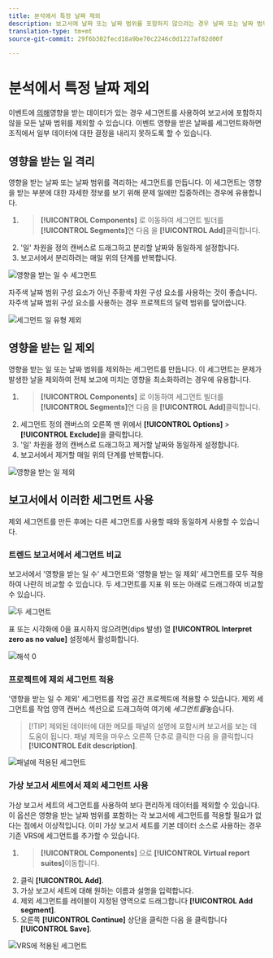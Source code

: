 ```yaml
---
title: 분석에서 특정 날짜 제외
description: 보고서에 날짜 또는 날짜 범위를 포함하지 않으려는 경우 날짜 또는 날짜 범위를 제외하기 위한 팁입니다.
translation-type: tm+mt
source-git-commit: 29f6b302fecd18a9be70c2246c0d1227af82d00f

---
```



# 분석에서 특정 날짜 제외

이벤트에 [의해](/help/technotes/event-impacted.md)영향을 받는 데이터가 있는 경우 세그먼트를 사용하여 보고서에 포함하지 않을 모든 날짜 범위를 제외할 수 있습니다. 이벤트 영향을 받은 날짜를 세그먼트화하면 조직에서 일부 데이터에 대한 결정을 내리지 못하도록 할 수 있습니다.

## 영향을 받는 일 격리

영향을 받는 날짜 또는 날짜 범위를 격리하는 세그먼트를 만듭니다. 이 세그먼트는 영향을 받는 부분에 대한 자세한 정보를 보기 위해 문제 일에만 집중하려는 경우에 유용합니다.

1. > **[!UICONTROL Components]** 로 이동하여 세그먼트 빌더를 **[!UICONTROL Segments]**&#x200B;연 다음 을 **[!UICONTROL Add]**&#x200B;클릭합니다.
2. &#39;일&#39; 차원을 정의 캔버스로 드래그하고 분리할 날짜와 동일하게 설정합니다.
3. 보고서에서 분리하려는 매일 위의 단계를 반복합니다.

![영향을 받는 일 수 세그먼트](../assets/affected_days.jpg)

자주색 날짜 범위 구성 요소가 아닌 주황색 차원 구성 요소를 사용하는 것이 좋습니다. 자주색 날짜 범위 구성 요소를 사용하는 경우 프로젝트의 달력 범위를 덮어씁니다.

![세그먼트 일 유형 제외](../assets/exclude_segment_day_type.jpg)

## 영향을 받는 일 제외

영향을 받는 일 또는 날짜 범위를 제외하는 세그먼트를 만듭니다. 이 세그먼트는 문제가 발생한 날을 제외하여 전체 보고에 미치는 영향을 최소화하려는 경우에 유용합니다.

1. > **[!UICONTROL Components]** 로 이동하여 세그먼트 빌더를 **[!UICONTROL Segments]**&#x200B;연 다음 을 **[!UICONTROL Add]**&#x200B;클릭합니다.
2. 세그먼트 정의 캔버스의 오른쪽 맨 위에서 **[!UICONTROL Options]** > **[!UICONTROL Exclude]**&#x200B;을 클릭합니다.
3. &#39;일&#39; 차원을 정의 캔버스로 드래그하고 제거할 날짜와 동일하게 설정합니다.
4. 보고서에서 제거할 매일 위의 단계를 반복합니다.

![영향을 받는 일 제외](../assets/exclude_affected_days.jpg)

## 보고서에서 이러한 세그먼트 사용

제외 세그먼트를 만든 후에는 다른 세그먼트를 사용할 때와 동일하게 사용할 수 있습니다.

### 트렌드 보고서에서 세그먼트 비교

보고서에서 &#39;영향을 받는 일 수&#39; 세그먼트와 &#39;영향을 받는 일 제외&#39; 세그먼트를 모두 적용하여 나란히 비교할 수 있습니다. 두 세그먼트를 지표 위 또는 아래로 드래그하여 비교할 수 있습니다.

![두 세그먼트](../assets/affected_and_exclude.png)

표 또는 시각화에 0을 표시하지 않으려면(dips 발생) 열 **[!UICONTROL Interpret zero as no value]** 설정에서 활성화합니다.

![해석 0](../assets/interpret_zero.jpg)

### 프로젝트에 제외 세그먼트 적용

&#39;영향을 받는 일 수 제외&#39; 세그먼트를 작업 공간 프로젝트에 적용할 수 있습니다. 제외 세그먼트를 작업 영역 캔버스 섹션으로 드래그하여 여기에 *세그먼트를*&#x200B;놓습니다.

>[!TIP] 제외된 데이터에 대한 메모를 패널의 설명에 포함시켜 보고서를 보는 데 도움이 됩니다. 패널 제목을 마우스 오른쪽 단추로 클릭한 다음 을 클릭합니다 **[!UICONTROL Edit description]**.

![패널에 적용된 세그먼트](../assets/exclude_segment_panel.jpg)

### 가상 보고서 세트에서 제외 세그먼트 사용

가상 보고서 세트의 [](../../vrs/vrs-about.md) 세그먼트를 사용하여 보다 편리하게 데이터를 제외할 수 있습니다. 이 옵션은 영향을 받는 날짜 범위를 포함하는 각 보고서에 세그먼트를 적용할 필요가 없다는 점에서 이상적입니다. 이미 가상 보고서 세트를 기본 데이터 소스로 사용하는 경우 기존 VRS에 세그먼트를 추가할 수 있습니다.

1. > **[!UICONTROL Components]** 으로 **[!UICONTROL Virtual report suites]**&#x200B;이동합니다.
2. 클릭 **[!UICONTROL Add]**.
3. 가상 보고서 세트에 대해 원하는 이름과 설명을 입력합니다.
4. 제외 세그먼트를 레이블이 지정된 영역으로 드래그합니다 **[!UICONTROL Add segment]**.
5. 오른쪽 **[!UICONTROL Continue]** 상단을 클릭한 다음 을 클릭합니다 **[!UICONTROL Save]**.

![VRS에 적용된 세그먼트](../assets/exclude_segment_vrs.png)
